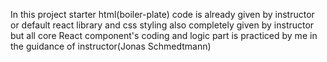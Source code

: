 In this project starter html(boiler-plate) code is already given by instructor or default react library and css styling also completely given by instructor but all core React component's coding and logic part is practiced by me in the guidance of instructor(Jonas Schmedtmann)
